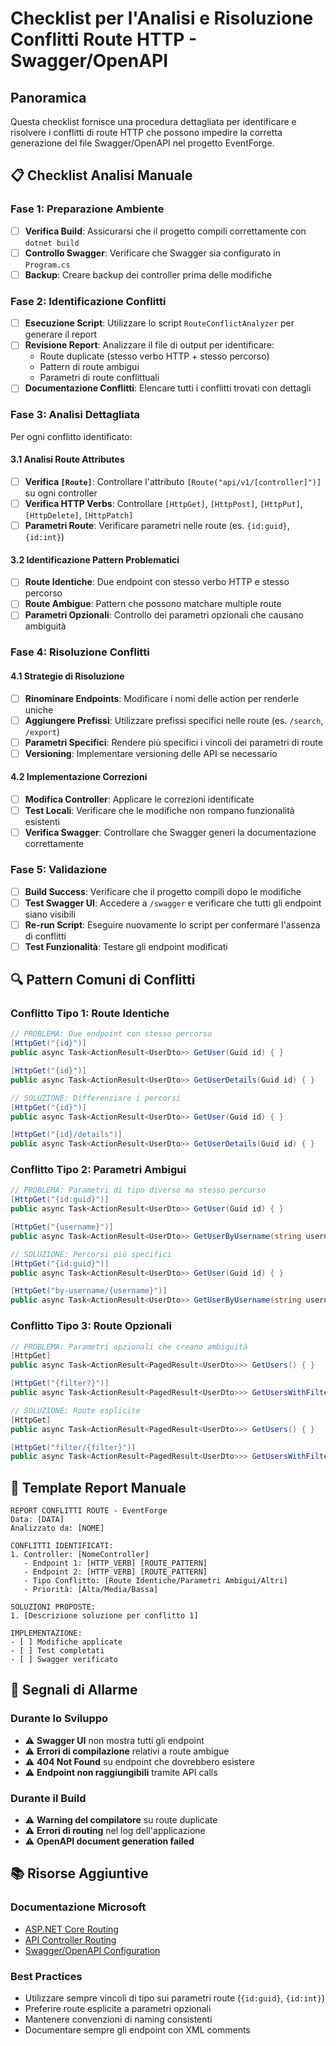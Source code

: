 # Checklist per l'Analisi e Risoluzione Conflitti Route HTTP - Swagger/OpenAPI

## Panoramica
Questa checklist fornisce una procedura dettagliata per identificare e risolvere i conflitti di route HTTP che possono impedire la corretta generazione del file Swagger/OpenAPI nel progetto EventForge.

## 📋 Checklist Analisi Manuale

### Fase 1: Preparazione Ambiente
- [ ] **Verifica Build**: Assicurarsi che il progetto compili correttamente con `dotnet build`
- [ ] **Controllo Swagger**: Verificare che Swagger sia configurato in `Program.cs`
- [ ] **Backup**: Creare backup dei controller prima delle modifiche

### Fase 2: Identificazione Conflitti
- [ ] **Esecuzione Script**: Utilizzare lo script `RouteConflictAnalyzer` per generare il report
- [ ] **Revisione Report**: Analizzare il file di output per identificare:
  - Route duplicate (stesso verbo HTTP + stesso percorso)
  - Pattern di route ambigui
  - Parametri di route conflittuali
- [ ] **Documentazione Conflitti**: Elencare tutti i conflitti trovati con dettagli

### Fase 3: Analisi Dettagliata
Per ogni conflitto identificato:

#### 3.1 Analisi Route Attributes
- [ ] **Verifica `[Route]`**: Controllare l'attributo `[Route("api/v1/[controller]")]` su ogni controller
- [ ] **Verifica HTTP Verbs**: Controllare `[HttpGet]`, `[HttpPost]`, `[HttpPut]`, `[HttpDelete]`, `[HttpPatch]`
- [ ] **Parametri Route**: Verificare parametri nelle route (es. `{id:guid}`, `{id:int}`)

#### 3.2 Identificazione Pattern Problematici
- [ ] **Route Identiche**: Due endpoint con stesso verbo HTTP e stesso percorso
- [ ] **Route Ambigue**: Pattern che possono matchare multiple route
- [ ] **Parametri Opzionali**: Controllo dei parametri opzionali che causano ambiguità

### Fase 4: Risoluzione Conflitti

#### 4.1 Strategie di Risoluzione
- [ ] **Rinominare Endpoints**: Modificare i nomi delle action per renderle uniche
- [ ] **Aggiungere Prefissi**: Utilizzare prefissi specifici nelle route (es. `/search`, `/export`)
- [ ] **Parametri Specifici**: Rendere più specifici i vincoli dei parametri di route
- [ ] **Versioning**: Implementare versioning delle API se necessario

#### 4.2 Implementazione Correzioni
- [ ] **Modifica Controller**: Applicare le correzioni identificate
- [ ] **Test Locali**: Verificare che le modifiche non rompano funzionalità esistenti
- [ ] **Verifica Swagger**: Controllare che Swagger generi la documentazione correttamente

### Fase 5: Validazione
- [ ] **Build Success**: Verificare che il progetto compili dopo le modifiche
- [ ] **Test Swagger UI**: Accedere a `/swagger` e verificare che tutti gli endpoint siano visibili
- [ ] **Re-run Script**: Eseguire nuovamente lo script per confermare l'assenza di conflitti
- [ ] **Test Funzionalità**: Testare gli endpoint modificati

## 🔍 Pattern Comuni di Conflitti

### Conflitto Tipo 1: Route Identiche
```csharp
// PROBLEMA: Due endpoint con stesso percorso
[HttpGet("{id}")]
public async Task<ActionResult<UserDto>> GetUser(Guid id) { }

[HttpGet("{id}")]
public async Task<ActionResult<UserDto>> GetUserDetails(Guid id) { }

// SOLUZIONE: Differenziare i percorsi
[HttpGet("{id}")]
public async Task<ActionResult<UserDto>> GetUser(Guid id) { }

[HttpGet("{id}/details")]
public async Task<ActionResult<UserDto>> GetUserDetails(Guid id) { }
```

### Conflitto Tipo 2: Parametri Ambigui
```csharp
// PROBLEMA: Parametri di tipo diverso ma stesso percorso
[HttpGet("{id:guid}")]
public async Task<ActionResult<UserDto>> GetUser(Guid id) { }

[HttpGet("{username}")]
public async Task<ActionResult<UserDto>> GetUserByUsername(string username) { }

// SOLUZIONE: Percorsi più specifici
[HttpGet("{id:guid}")]
public async Task<ActionResult<UserDto>> GetUser(Guid id) { }

[HttpGet("by-username/{username}")]
public async Task<ActionResult<UserDto>> GetUserByUsername(string username) { }
```

### Conflitto Tipo 3: Route Opzionali
```csharp
// PROBLEMA: Parametri opzionali che creano ambiguità
[HttpGet]
public async Task<ActionResult<PagedResult<UserDto>>> GetUsers() { }

[HttpGet("{filter?}")]
public async Task<ActionResult<PagedResult<UserDto>>> GetUsersWithFilter(string filter) { }

// SOLUZIONE: Route esplicite
[HttpGet]
public async Task<ActionResult<PagedResult<UserDto>>> GetUsers() { }

[HttpGet("filter/{filter}")]
public async Task<ActionResult<PagedResult<UserDto>>> GetUsersWithFilter(string filter) { }
```

## 📝 Template Report Manuale

```
REPORT CONFLITTI ROUTE - EventForge
Data: [DATA]
Analizzato da: [NOME]

CONFLITTI IDENTIFICATI:
1. Controller: [NomeController]
   - Endpoint 1: [HTTP_VERB] [ROUTE_PATTERN]
   - Endpoint 2: [HTTP_VERB] [ROUTE_PATTERN]
   - Tipo Conflitto: [Route Identiche/Parametri Ambigui/Altri]
   - Priorità: [Alta/Media/Bassa]

SOLUZIONI PROPOSTE:
1. [Descrizione soluzione per conflitto 1]

IMPLEMENTAZIONE:
- [ ] Modifiche applicate
- [ ] Test completati
- [ ] Swagger verificato
```

## 🚨 Segnali di Allarme

### Durante lo Sviluppo
- ⚠️ **Swagger UI** non mostra tutti gli endpoint
- ⚠️ **Errori di compilazione** relativi a route ambigue
- ⚠️ **404 Not Found** su endpoint che dovrebbero esistere
- ⚠️ **Endpoint non raggiungibili** tramite API calls

### Durante il Build
- ⚠️ **Warning del compilatore** su route duplicate
- ⚠️ **Errori di routing** nel log dell'applicazione
- ⚠️ **OpenAPI document generation failed**

## 📚 Risorse Aggiuntive

### Documentazione Microsoft
- [ASP.NET Core Routing](https://docs.microsoft.com/aspnet/core/fundamentals/routing)
- [API Controller Routing](https://docs.microsoft.com/aspnet/core/web-api/controller-action)
- [Swagger/OpenAPI Configuration](https://docs.microsoft.com/aspnet/core/tutorials/web-api-help-pages-using-swagger)

### Best Practices
- Utilizzare sempre vincoli di tipo sui parametri route (`{id:guid}`, `{id:int}`)
- Preferire route esplicite a parametri opzionali
- Mantenere convenzioni di naming consistenti
- Documentare sempre gli endpoint con XML comments